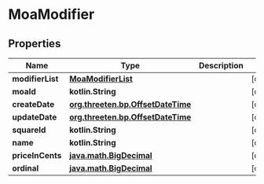 
# MoaModifier

## Properties
Name | Type | Description | Notes
------------ | ------------- | ------------- | -------------
**modifierList** | [**MoaModifierList**](MoaModifierList.md) |  |  [optional]
**moaId** | **kotlin.String** |  |  [optional]
**createDate** | [**org.threeten.bp.OffsetDateTime**](org.threeten.bp.OffsetDateTime.md) |  |  [optional]
**updateDate** | [**org.threeten.bp.OffsetDateTime**](org.threeten.bp.OffsetDateTime.md) |  |  [optional]
**squareId** | **kotlin.String** |  |  [optional]
**name** | **kotlin.String** |  |  [optional]
**priceInCents** | [**java.math.BigDecimal**](java.math.BigDecimal.md) |  |  [optional]
**ordinal** | [**java.math.BigDecimal**](java.math.BigDecimal.md) |  |  [optional]



